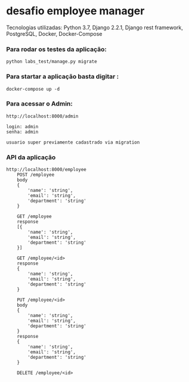 # desafio employee manager

Tecnologias utilizadas:
Python 3.7,
Django 2.2.1,
Django rest framework,
PostgreSQL,
Docker,
Docker-Compose


### Para rodar os testes da aplicação:
```shell 
python labs_test/manage.py migrate
```


### Para startar a aplicação basta digitar :
```shell 
docker-compose up -d
```

### Para acessar o Admin:
```shell 
http://localhost:8000/admin

login: admin
senha: admin

usuario super previamente cadastrado via migration

```

### API da aplicação
```shell 
http://localhost:8000/employee
    POST /employee
    body
    {
        'name': 'string',
        'email': 'string',
        'department': 'string'
    }

    GET /employee
    response
    [{
        'name': 'string',
        'email': 'string',
        'department': 'string'
    }]

    GET /employee/<id>
    response
    {
        'name': 'string',
        'email': 'string',
        'department': 'string'
    }

    PUT /employee/<id>
    body
    {
        'name': 'string',
        'email': 'string',
        'department': 'string'
    }
    response
    {
        'name': 'string',
        'email': 'string',
        'department': 'string'
    }

    DELETE /employee/<id>
```


